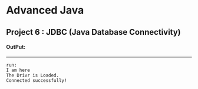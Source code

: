 # Advanced Java
## Project 6 : JDBC (Java Database Connectivity)
#### OutPut:
--------------------
```
run:
I am here
The Drivr is Loaded.
Connected successfully!
```
